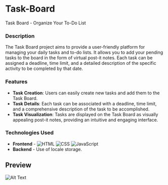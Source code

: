 # Task-Board

Task Board - Organize Your To-Do List

### Description

The Task Board project aims to provide a user-friendly platform for managing your daily tasks and to-do lists. It allows you to add your pending tasks to the board in the form of virtual post-it notes. Each task can be assigned a deadline, time limit, and a detailed description of the specific activity to be completed by that date.

### Features

- **Task Creation**: Users can easily create new tasks and add them to the Task Board.
- **Task Details**: Each task can be associated with a deadline, time limit, and a comprehensive description of the task to be accomplished.
- **Task Visualization**: Tasks are displayed on the Task Board as visually appealing post-it notes, providing an intuitive and engaging interface.

### Technologies Used

- **Frontend** - ![HTML](https://raster.shields.io/badge/HTML5-E34F26?logo=html5&logoColor=white&style=flat)
 ![CSS](https://raster.shields.io/badge/CSS3-1572B6?logo=css3&logoColor=white&style=flat)
 ![JavaScript](https://raster.shields.io/badge/JavaScript-F7DF1E?logo=javascript&logoColor=black&style=flat)
 - **Backend** - Use of locale storage.

## Preview
 
 ![Alt Text](/home/deborah/Documents/Board-Task-Deborah-Mizrahi/preview/board.png)
